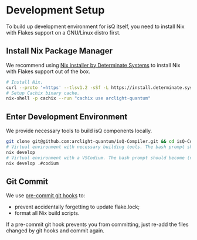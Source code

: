 Development Setup
=========================

To build up development environment for isQ itself, you need to install Nix with Flakes support on a GNU/Linux distro first.


Install Nix Package Manager
-------------------------

We recommend using [Nix installer by Determinate Systems](https://zero-to-nix.com/start/install) to install Nix with Flakes support out of the box.

```bash
# Install Nix.
curl --proto '=https' --tlsv1.2 -sSf -L https://install.determinate.systems/nix | sh -s -- install
# Setup Cachix binary cache.
nix-shell -p cachix --run "cachix use arclight-quantum"
```


Enter Development Environment
-------------------------

We provide necessary tools to build isQ components locally.

```bash
git clone git@github.com:arclight-quantum/isQ-Compiler.git && cd isQ-Compiler
# Virtual environment with necessary building tools. The bash prompt should become (nix-isqc:dev).
nix develop
# Virtual environment with a VSCodium. The bash prompt should become (nix-isqc:codium).
nix develop .#codium
```



Git Commit
-------------------------

We use [pre-commit git hooks](https://github.com/cachix/pre-commit-hooks.nix) to:
- prevent accidentally forgetting to update flake.lock;
- format all Nix build scripts.

If a pre-commit git hook prevents you from committing, just re-add the files changed by git hooks and commit again.
